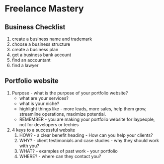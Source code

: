 # Freelance Mastery

## Business Checklist
1. create a business name and trademark
1. choose a business structure
1. create a business plan
1. get a business bank account
1. find an accountant
1. find a lawyer

## Portfolio website
1. Purpose - what is the purpose of your portfolio website?
    - what are your services?
    - what is your niche?
    - highlight things like - more leads, more sales, help them grow, streamline operations, maximize potential.
    - REMEMBER - you are making your portfolio website for laypeople, not for developers or techies
1. 4 keys to a successful website
    1. HOW? - a clear benefit heading - How can you help your clients?
    1. WHY? - client testimonials and case studies - why they should work with you?
    1. WHAT? - examples of past work - your portfolio
    1. WHERE? - where can they contact you?
